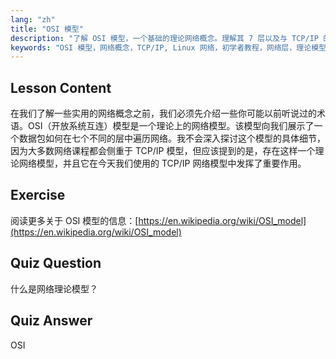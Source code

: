 ```yaml
---
lang: "zh"
title: "OSI 模型"
description: "了解 OSI 模型，一个基础的理论网络概念。理解其 7 层以及与 TCP/IP 的关系。针对初学者的必备 Linux 网络指南。"
keywords: "OSI 模型，网络概念，TCP/IP, Linux 网络，初学者教程，网络层，理论模型"
---
```


## Lesson Content

在我们了解一些实用的网络概念之前，我们必须先介绍一些你可能以前听说过的术语。OSI（开放系统互连）模型是一个理论上的网络模型。该模型向我们展示了一个数据包如何在七个不同的层中遍历网络。我不会深入探讨这个模型的具体细节，因为大多数网络课程都会侧重于 TCP/IP 模型，但应该提到的是，存在这样一个理论网络模型，并且它在今天我们使用的 TCP/IP 网络模型中发挥了重要作用。

## Exercise

阅读更多关于 OSI 模型的信息：[https://en.wikipedia.org/wiki/OSI_model](https://en.wikipedia.org/wiki/OSI_model)

## Quiz Question

什么是网络理论模型？

## Quiz Answer

OSI

